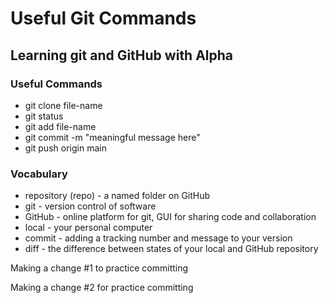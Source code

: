 # Useful Git Commands

## Learning git and GitHub with Alpha

### Useful Commands

- git clone file-name
- git status
- git add file-name
- git commit -m "meaningful message here"
- git push origin main

### Vocabulary

- repository (repo) - a named folder on GitHub
- git - version control of software
- GitHub - online platform for git, GUI for sharing code and collaboration
- local - your personal computer
- commit - adding a tracking number and message to your version
- diff - the difference between states of your local and GitHub repository


Making a change #1 to practice committing

Making a change #2 for practice committing 